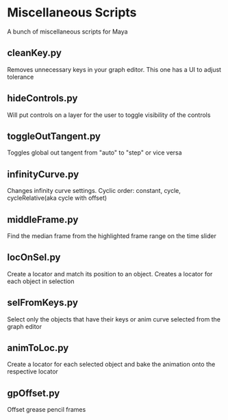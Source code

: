 # Miscellaneous Scripts

A bunch of miscellaneous scripts for Maya

## cleanKey.py

Removes unnecessary keys in your graph editor. This one has a UI to adjust tolerance

## hideControls.py

Will put controls on a layer for the user to toggle visibility of the controls

## toggleOutTangent.py

Toggles global out tangent from "auto" to "step" or vice versa

## infinityCurve.py

Changes infinity curve settings. Cyclic order: constant, cycle, cycleRelative(aka cycle with offset)

## middleFrame.py

Find the median frame from the highlighted frame range on the time slider

## locOnSel.py

Create a locator and match its position to an object. Creates a locator for each object in selection

## selFromKeys.py

Select only the objects that have their keys or anim curve selected from the graph editor

## animToLoc.py

Create a locator for each selected object and bake the animation onto the respective locator

## gpOffset.py

Offset grease pencil frames
